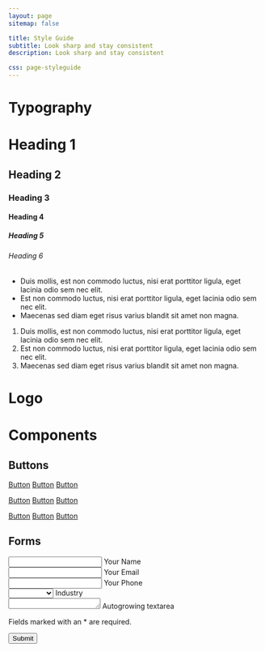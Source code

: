 ```yaml
---
layout: page
sitemap: false

title: Style Guide
subtitle: Look sharp and stay consistent
description: Look sharp and stay consistent

css: page-styleguide
---
```


# Typography


# Heading 1

## Heading 2

### Heading 3

#### Heading 4

##### Heading 5

###### Heading 6

* Duis mollis, est non commodo luctus, nisi erat porttitor ligula, eget lacinia odio sem nec elit.
* Est non commodo luctus, nisi erat porttitor ligula, eget lacinia odio sem nec elit.
* Maecenas sed diam eget risus varius blandit sit amet non magna.

1. Duis mollis, est non commodo luctus, nisi erat porttitor ligula, eget lacinia odio sem nec elit.
2. Est non commodo luctus, nisi erat porttitor ligula, eget lacinia odio sem nec elit.
3. Maecenas sed diam eget risus varius blandit sit amet non magna.

# Logo


# Components

## Buttons

<a class="button" href="#">Button</a> <a class="button button--small" href="#">Button</a> <a class="button button--large" href="#">Button</a>

<a class="button button--primary" href="#">Button</a> <a class="button button--primary button--small" href="#">Button</a> <a class="button button--primary button--large" href="#">Button</a>

<a class="button button--dark" href="#">Button</a> <a class="button button--dark button--small" href="#">Button</a> <a class="button button--dark button--large" href="#">Button</a>

## Forms

<form class="form js-parsley" action="#">
    <div class="form-group">
        <input class="form-control" type="text" id="name" name="name" required>
        <label class="form-label" for="name">Your Name</label>
    </div>
    <div class="form-group">
        <input class="form-control" type="email" id="email" name="email">
        <label class="form-label" for="email">Your Email</label>
    </div>
    <div class="form-group">
        <input class="form-control" type="tel" id="phone" name="phone">
        <label class="form-label" for="phone">Your Phone</label>
    </div>
    <div class="form-group">
        <select class="form-control" id="select" name="select" required data-required="true">
            <option value="">&nbsp;</option>
            <option value="Automotive">Automotive</option>
            <option value="Banking">Banking</option>
            <option value="Consulting">Consulting</option>
            <option value="Data">Data</option>
            <option value="Automotive">Automotive</option>
            <option value="Banking">Banking</option>
            <option value="Consulting">Consulting</option>
            <option value="Data">Data</option>
            <option value="Automotive">Automotive</option>
            <option value="Banking">Banking</option>
            <option value="Consulting">Consulting</option>
            <option value="Data">Data</option>
        </select>
        <label class="form-label" for="industry">Industry</label>
    </div>
    <div class="form-group">
        <textarea class="form-control" id="comment" name="comment" rows="1"></textarea>
        <label class="form-label" for="comment">Autogrowing textarea</label>
    </div>
    <p class="form-group text-dimmed mini">
        Fields marked with an <span class="required">*</span> are required.
    </p>
    <div class="form-group">
        <input class="btn btn-primary" type="submit" value="Submit">
    </div>
</form>
